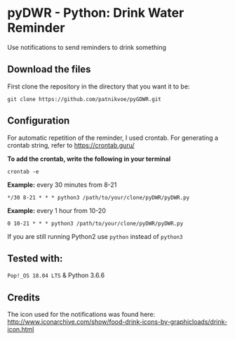 # pyDWR - Python: Drink Water Reminder
Use notifications to send reminders to drink something

## Download the files
First clone the repository in the directory that you want it to be:
```
git clone https://github.com/patnikvoe/pyGDWR.git
```
## Configuration
For automatic repetition of the reminder, I used crontab. For generating a crontab string, refer to https://crontab.guru/

**To add the crontab, write the following in your terminal**
```
crontab -e
```
**Example:** every 30 minutes from 8-21
```
*/30 8-21 * * * python3 /path/to/your/clone/pyDWR/pyDWR.py
```
**Example:** every 1 hour from 10-20
```
0 10-21 * * * python3 /path/to/your/clone/pyDWR/pyDWR.py
```
If you are still running Python2 use `python` instead of `python3`

## Tested with:
`Pop!_OS 18.04 LTS` & Python 3.6.6

## Credits
The icon used for the notifications was found here:
http://www.iconarchive.com/show/food-drink-icons-by-graphicloads/drink-icon.html
